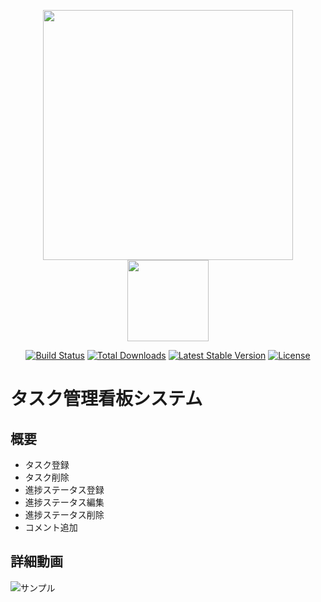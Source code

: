 <p align="center">
<a href="https://laravel.com" target="_blank"><img src="https://raw.githubusercontent.com/laravel/art/master/logo-lockup/5%20SVG/2%20CMYK/1%20Full%20Color/laravel-logolockup-cmyk-red.svg" width="400"></a>
<img src="https://cdn.worldvectorlogo.com/logos/vue-9.svg" width="130">
</p>

<p align="center">
<a href="https://travis-ci.org/laravel/framework"><img src="https://travis-ci.org/laravel/framework.svg" alt="Build Status"></a>
<a href="https://packagist.org/packages/laravel/framework"><img src="https://img.shields.io/packagist/dt/laravel/framework" alt="Total Downloads"></a>
<a href="https://packagist.org/packages/laravel/framework"><img src="https://img.shields.io/packagist/v/laravel/framework" alt="Latest Stable Version"></a>
<a href="https://packagist.org/packages/laravel/framework"><img src="https://img.shields.io/packagist/l/laravel/framework" alt="License"></a>
</p>

# タスク管理看板システム

## 概要
* タスク登録
* タスク削除
* 進捗ステータス登録
* 進捗ステータス編集
* 進捗ステータス削除
* コメント追加

## 詳細動画
![サンプル](https://user-images.githubusercontent.com/47805919/138258396-31383ae7-4f68-4af7-935e-7b69c898e3be.gif)
